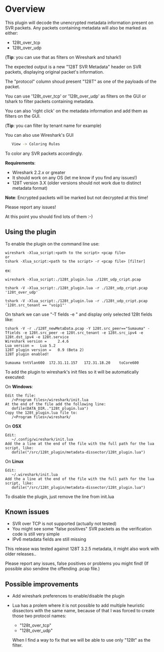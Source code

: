 # Overview

This plugin will decode the unencrypted metadata information present on SVR packets.
Any packets containing metadata will also be marked as either:
 - 128t_over_tcp 
 - 128t_over_udp

(**Tip**: you can use that as filters on Wireshark and tshark!)

The expected output is a new "128T SVR Metadata" header on SVR packets, displaying original packet's information.

The "protocol" column shoud present "128T" as one of the payloads of the packet.

You can use '128t_over_tcp' or '128t_over_udp' as filters on the GUI or tshark to filter packets containing metadata.

You can also 'right click' on the metadata information and add them as filters on the GUI.

(**Tip**: you can filter by tenant name for example)

You can also use Wireshark's GUI
  ```sh
     View -> Coloring Rules
  ```
To color any SVR packets accordingly.

**Requirements**:

  - Wireshark 2.2.x or greater
  - It should work on any OS (let me know if you find any issues!)
  - 128T version 3.X (older versions should not work due to distinct metadata format)

**Note**: Encrypted packets will be marked but not decrypted at this time!

Please report any issues!

At this point you should find lots of them :-)

## Using the plugin

To enable the plugin on the command line use:
  ```
  wireshark -Xlua_script:<path to the script> <pcap file>
  or
  tshark -Xlua_script:<path to the script> -r <pcap file> [filter]
  ```
ex:
  ```
  wireshark -Xlua_script:./128t_plugin.lua ./128t_udp_cript.pcap
  
  tshark -V -Xlua_script:./128t_plugin.lua -r ./128t_udp_cript.pcap '128t_over_udp'
  
  tshark -V -Xlua_script:./128t_plugin.lua -r ./128t_udp_cript.pcap '128t.src_tenant == "voip1"'
  ```

On tshark we can use "-T fields -e <filed name>" and display only selected 128t fields like:
  ```
tshark -V -r ./128T_newMetaData.pcap -Y 128t.src_peer=="Sumauma" -Tfields -e 128t.src_peer -e 128t.src_tenant -e 128t.src_ipv4 -e 128t.dst_ipv4 -e 128t.service
Wireshark version = 	2.4.6
Lua version = 	Lua 5.2
128T plugin version = 	0.9 (Beta 2)
128T plugin enabled!

Sumauma	tntVlan600	172.31.11.157	172.31.18.20	toCore600
  ```
  
To add the plugin to wireshark's init files so it will be automatically executed:

On **Windows**:
```
Edit the file: 
   /<Program files>/wireshark/init.lua
At the end of the file add the following line:
   dofile(DATA_DIR.."128t_plugin.lua")
Copy the 128t_plugin.lua file to:
   /<Program files>/wireshark/
```

On **OSX**
```
Edit:
   ~/.config/wireshark/init.lua
Add the a line at the end of the file with the full path for the lua script, like:
   dofile("/src/128t_plugin/metadata-dissector/128t_plugin.lua")
```

On **Linux** 
```
Edit:
   ~/.wireshark/init.lua
Add the a line at the end of the file with the full path for the lua script, like:
   dofile("/src/128t_plugin/metadata-dissector/128t_plugin.lua")
```

To disable the plugin, just remove the line from init.lua

## Known issues

+ SVR over TCP is not supported (actually not tested)
+ You might see some "false positives" SVR packets as the verification code is still very simple
+ IPv6 metadata fields are still missing

This release was tested against 128T 3.2.5 metadata, it might also work with older releases..

Please report any issues, false positives or problems you might find!
(If possible also sendme the offending .pcap file.)

## Possible improvements

+ Add wireshark preferences to enable/disable the plugin
+ Lua has a prolem where it is not possible to add multiple heuristic dissectors with the same name, because of that I was forced to create those two protocol names:
   - "128t_over_tcp"
   - "128t_over_udp"

  When I find a way to fix that we will be able to use only "128t" as the filter.

